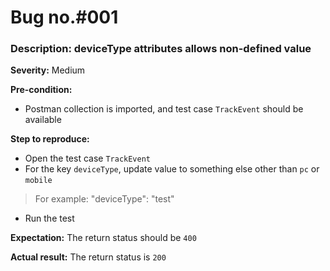 # Bug no.#001
### Description: deviceType attributes allows non-defined value
**Severity:** Medium

**Pre-condition:**
- Postman collection is imported, and test case `TrackEvent` should be available

**Step to reproduce:**
- Open the test case `TrackEvent`
- For the key `deviceType`, update value to something else other than `pc` or `mobile`
>   For example:
>   "deviceType": "test"
- Run the test

**Expectation:**
The return status should be `400`

**Actual result:**
The return status is `200`

